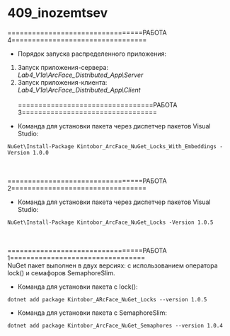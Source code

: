 # 409_inozemtsev
=================================РАБОТА 4=================================
- Порядок запуска распределенного приложения:
1. Запуск приложения-сервера: _Lab4_V1a\ArcFace_Distributed_App\Server_
2. Запуск приложения-клиента: _Lab4_V1a\ArcFace_Distributed_App\Client_
\
\
=================================РАБОТА 3=================================  
- Команда для установки пакета через диспетчер пакетов Visual Studio:
```
NuGet\Install-Package Kintobor_ArcFace_NuGet_Locks_With_Embeddings -Version 1.0.0
```
\
\
=================================РАБОТА 2=================================  
- Команда для установки пакета через диспетчер пакетов Visual Studio:
```
NuGet\Install-Package Kintobor_ArcFace_NuGet_Locks -Version 1.0.5
```
\
\
=================================РАБОТА 1=================================  
NuGet пакет выполнен в двух версиях: с использованием оператора lock() и семафоров SemaphoreSlim.

- Команда для установки пакета с lock():
```
dotnet add package Kintobor_ARcFace_NuGet_Locks --version 1.0.5
```

- Команда для установки пакета с SemaphoreSlim:
```
dotnet add package Kintobor_ArcFace_NuGet_Semaphores --version 1.0.4
```
